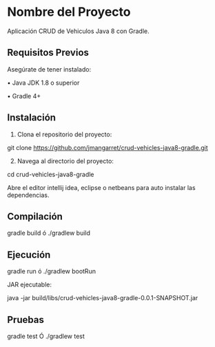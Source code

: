 # Nombre del Proyecto

Aplicación CRUD de Vehiculos Java 8 con Gradle.

## Requisitos Previos

Asegúrate de tener instalado:

•  Java JDK 1.8 o superior

•  Gradle 4+

## Instalación

1. Clona el repositorio del proyecto:

git clone https://github.com/jmangarret/crud-vehicles-java8-gradle.git

2. Navega al directorio del proyecto:

cd crud-vehicles-java8-gradle

Abre el editor intellij idea, eclipse o netbeans para auto instalar las dependencias. 

## Compilación

gradle build
ó
./gradlew build

## Ejecución

gradle run
ó
./gradlew bootRun

JAR ejecutable:

java -jar build/libs/crud-vehicles-java8-gradle-0.0.1-SNAPSHOT.jar

## Pruebas

gradle test
Ó
./gradlew test
